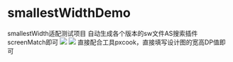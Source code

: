 # smallestWidthDemo
smallestWidth适配测试项目
自动生成各个版本的sw文件AS搜索插件 screenMatch即可
![](http://ww1.sinaimg.cn/large/9f723435ly1fvp34x2ieoj20n70ni0th.jpg)
![](http://ww1.sinaimg.cn/large/9f723435ly1fvp3825rvvj20bd0jat8t.jpg)
直接配合工具pxcook，直接填写设计图的宽高DP值即可
